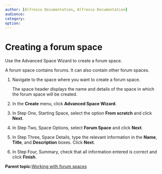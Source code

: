 ```yaml
---
author: [Alfresco Documentation, Alfresco Documentation]
audience: 
category: 
option: 
---
```


# Creating a forum space

Use the Advanced Space Wizard to create a forum space.

A forum space contains forums. It can also contain other forum spaces.

1.  Navigate to the space where you want to create a forum space.

    The space header displays the name and details of the space in which the forum space will be created.

2.  In the **Create** menu, click **Advanced Space Wizard**.

3.  In Step One, Starting Space, select the option **From scratch** and click **Next**.

4.  In Step Two, Space Options, select **Forum Space** and click **Next**.

5.  In Step Three, Space Details, type the relevant information in the **Name**, **Title**, and **Description** boxes. Click **Next**.

6.  In Step Four, Summary, check that all information entered is correct and click **Finish**.


**Parent topic:**[Working with forum spaces](../concepts/cuh-forum.md)

